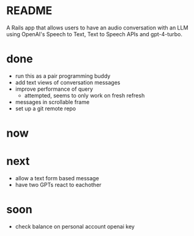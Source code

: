 # README

A Rails app that allows users to have an audio conversation with an LLM using
OpenAI's Speech to Text, Text to Speech APIs and gpt-4-turbo.

# done
* run this as a pair programming buddy
* add text views of conversation messages
* improve performance of query
  * attempted, seems to only work on fresh refresh
* messages in scrollable frame
* set up a git remote repo

# now
# next
* allow a text form based message
* have two GPTs react to eachother

# soon
* check balance on personal account openai key